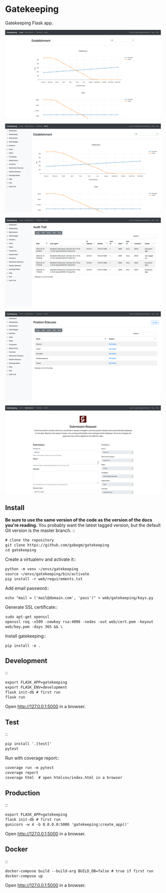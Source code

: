Gatekeeping
======

Gatekeeping Flask app.

![alt text](gallery/main.png "Homepage")

![alt text](gallery/admin.png "Admin dashboard")

![alt text](gallery/audit.png "Audit Trail")

![alt text](gallery/position-status.png "Position status")

![alt text](gallery/submission-request.png "Submission requests")

Install
-------

**Be sure to use the same version of the code as the version of the docs
you're reading.** You probably want the latest tagged version, but the
default Git version is the master branch. ::

    # clone the repository
    git clone https://github.com/gabegm/gatekeeping
    cd gatekeeping

Create a virtualenv and activate it::

    python -m venv ~/envs/gatekeeping
    source ~/envs/gatekeeping/bin/activate
    pip install -r web/requirements.txt

Add email password::

    echo "mail = ('mail@domain.com', 'pass')" > web/gatekeeping/keys.py

Generate SSL certificate::

    sudo apt-get openssl
    openssl req -x509 -newkey rsa:4096 -nodes -out web/cert.pem -keyout web/key.pem -days 365 && \

Install gatekeeping::

    pip install -e .

Development
---

::

    export FLASK_APP=gatekeeping
    export FLASK_ENV=development
    flask init-db # first run
    flask run

Open <http://127.0.0.1:5000> in a browser.

Test
----

::

    pip install '.[test]'
    pytest

Run with coverage report::

    coverage run -m pytest
    coverage report
    coverage html  # open htmlcov/index.html in a browser

Production
----

::

    export FLASK_APP=gatekeeping
    flask init-db # first run
    gunicorn -w 4 -b 0.0.0.0:5000 'gatekeeping:create_app()'

Open <http://127.0.0.1:5000> in a browser.

Docker
----

::

    docker-compose build --build-arg BUILD_DB=false # true if first run
    docker-compose up

Open <http://127.0.0.1:5000> in a browser.
